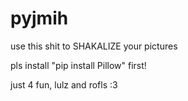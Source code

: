 # pyjmih
use this shit to SHAKALIZE your pictures

pls install "pip install Pillow" first!

just 4 fun, lulz and rofls :3
